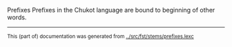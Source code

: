 Prefixes
Prefixes in the Chukot language are bound to beginning of other words.



* * *
<small>This (part of) documentation was generated from [../src/fst/stems/prefixes.lexc](http://github.com/giellalt/lang-ckt/blob/main/../src/fst/stems/prefixes.lexc)</small>